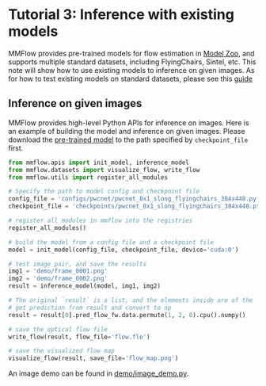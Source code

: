# Tutorial 3: Inference with existing models

MMFlow provides pre-trained models for flow estimation in [Model Zoo](../model_zoo.md), and supports multiple standard datasets, including FlyingChairs, Sintel, etc.
This note will show how to use existing models to inference on given images.
As for how to test existing models on standard datasets, please see this [guide](./4_train_test.md#Test-models-on-standard-datasets)

## Inference on given images

MMFlow provides high-level Python APIs for inference on images. Here is an example of building the model and inference on given images.
Please download the [pre-trained model](https://download.openmmlab.com/mmflow/pwcnet/pwcnet_8x1_slong_flyingchairs_384x448.pth) to the path specified by `checkpoint_file` first.

```python
from mmflow.apis import init_model, inference_model
from mmflow.datasets import visualize_flow, write_flow
from mmflow.utils import register_all_modules

# Specify the path to model config and checkpoint file
config_file = 'configs/pwcnet/pwcnet_8x1_slong_flyingchairs_384x448.py'
checkpoint_file = 'checkpoints/pwcnet_8x1_slong_flyingchairs_384x448.pth'

# register all modules in mmflow into the registries
register_all_modules()

# build the model from a config file and a checkpoint file
model = init_model(config_file, checkpoint_file, device='cuda:0')

# test image pair, and save the results
img1 = 'demo/frame_0001.png'
img2 = 'demo/frame_0002.png'
result = inference_model(model, img1, img2)

# The original `result` is a list, and the elements inside are of the `FlowDataSample` data type
# get prediction from result and convert to np
result = result[0].pred_flow_fw.data.permute(1, 2, 0).cpu().numpy()

# save the optical flow file
write_flow(result, flow_file='flow.flo')

# save the visualized flow map
visualize_flow(result, save_file='flow_map.png')
```

An image demo can be found in [demo/image_demo.py](../../../demo/image_demo.py).
